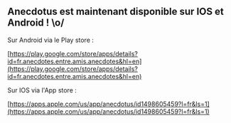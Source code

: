 ## Anecdotus est maintenant disponible sur IOS et Android ! \o/

Sur Android via le Play store : 

[https://play.google.com/store/apps/details?id=fr.anecdotes.entre.amis.anecdotes&hl=en](https://play.google.com/store/apps/details?id=fr.anecdotes.entre.amis.anecdotes&hl=en)



Sur IOS via l'App store : 

[https://apps.apple.com/us/app/anecdotus/id1498605459?l=fr&ls=1](https://apps.apple.com/us/app/anecdotus/id1498605459?l=fr&ls=1)
